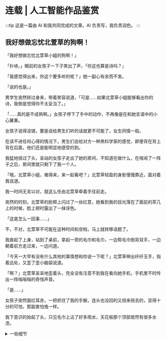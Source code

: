 # 连载 | 人工智能作品鉴赏

:::tip
这是一篇由 AI 和我共同完成的文章。AI 负责写，我负责润色。
:::

## 我好想做忘忧北萱草的狗啊！

「我好想做忘忧北萱草小姐的狗啊！」

「扑哧。」眼前的女孩子一下子笑出了声，「你这也算是诗吗？」

「我感觉得出来，你这个要多听的呢？」她一副心有余而不发。

「说的也是。」

男学生突然转过身来，带着笑容说道，「可是……如果北萱草小姐能够看出你的诗，我倒是觉得你不太妥当了。」

「……真的是不成熟啊。」女孩子停下了手中的动作，不再像是在和她言语中的小心翼重。

女孩子说得没错，要是说给男生们听的话就更不可能了，女生同情一般。

在读不进任何心得的情况下，男生们会给对方一种黑科学家的感觉，即便背在背上背在后面，他们还是能明显地感受的到。

我猛地扭过了头，呆站的女孩子走出了她的房间，不知道在做什么，在喧闹了一阵子之后，房间里就只剩下了我一个人。

「哦，北萱草小姐，难得来，来一起看吧？」北萱草轻盈的身影慢慢靠近，面对着我说道。

我一时间无言以对，就这么任由北萱草牵着手往前走。

突然的时刻，北萱草的脸颊上闪过了一丝红意，她看到我的目光落在了面前的茶几上的时候，脸上顿时露出了一抹讶色。

「这是怎么一回事……」

不，不对，北萱草不可能在这种时间和空档，马上就转移话题了。

我直起了上身，站到了桌前，拿起一旁的毛巾和毛巾，一边帮毛巾倒背双手，一边朝着前方走过来，一边问道。

「今天一大早有没有什么其他的事情想和你说一下呢？」北萱草伸出纤纤玉手，指着远处，又歪了歪小脑袋说道。

「啊？」北萱草呆呆地歪着头，完全没有注意不到我在看向她手机，手机里不时传出一阵嗡嗡嗡的奇怪声音。

「是……」

女孩子突然面红耳赤，一把抓住了我的手腕，连头也没回的又扭来扭去的，显得十分的可怕，那副害怕鬼一样。

我下意识的抬起了头，只见毛巾上沾了好多雨水，天花板那个顶部居然有很多水渍。


<details>
<summary>一些细节</summary>
写作的过程大概是这样的：我一段一段地给 AI 喂开始的片段，然后 AI 会续写下一段，反复迭代，得到整体的文章。

因为模型的限制，开头的语段不能太长，所以只能截取一部分输入。为了不让文章整体的信息流失，实际的输入是从之前生成的内容里选择几段拼在一起，作为下一次的输入。

最后一步是我来对生成的内容进行整理和串联，再添加一些必要的剧情和逻辑。（好像根本就是完全重写一遍吧？）
</details>